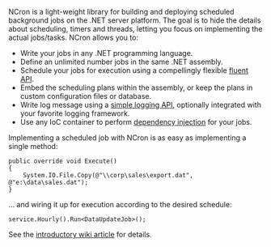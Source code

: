 NCron is a light-weight library for building and deploying scheduled background jobs on the .NET server platform. The goal is to hide the details about scheduling, timers and threads, letting you focus on implementing the actual jobs/tasks. NCron allows you to:

  * Write your jobs in any .NET programming language.
  * Define an unlimited number jobs in the same .NET assembly.
  * Schedule your jobs for execution using a compellingly flexible [fluent API](FluentScheduling.md).
  * Embed the scheduling plans within the assembly, or keep the plans in custom configuration files or database.
  * Write log message using a [simple logging API](Logging.md), optionally integrated with your favorite logging framework.
  * Use any IoC container to perform [dependency injection](DependencyInjection.md) for your jobs.

Implementing a scheduled job with NCron is as easy as implementing a single method:

```
public override void Execute()
{
    System.IO.File.Copy(@"\\corp\sales\export.dat", @"e:\data\sales.dat");
}
```

... and wiring it up for execution according to the desired schedule:

```
service.Hourly().Run<DataUpdateJob>();
```

See the [introductory wiki article](Introduction.md) for details.